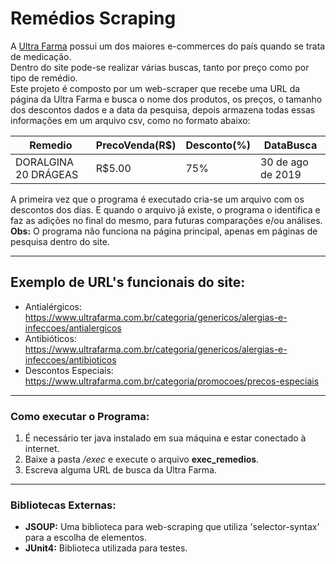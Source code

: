 # Remédios Scraping
A [Ultra Farma](https://www.ultrafarma.com.br/) possui um dos maiores e-commerces do país quando se trata de medicação.
<br>Dentro do site pode-se realizar várias buscas, tanto por preço como por tipo de remédio.
<br>Este projeto é composto por um web-scraper que recebe uma URL da página da Ultra Farma e busca o nome dos produtos, os preços, o tamanho dos descontos dados e a data da pesquisa, depois armazena todas essas informações em um arquivo csv, como no formato abaixo:

|Remedio|PrecoVenda(R$)|Desconto(%)|DataBusca|
|--------|--------------|--------------|------------|
|DORALGINA 20 DRÁGEAS|R$5.00|75%|30 de ago de 2019|

A primeira vez que o programa é executado cria-se um arquivo com os descontos dos dias. E quando o arquivo já existe, o programa o identifica e faz as adições no final do mesmo, para futuras comparações e/ou análises.
<br>
**Obs:** O programa não funciona na página principal, apenas em páginas de pesquisa dentro do site.

---
## Exemplo de URL's funcionais do site:
* Antialérgicos: https://www.ultrafarma.com.br/categoria/genericos/alergias-e-infeccoes/antialergicos
* Antibióticos: https://www.ultrafarma.com.br/categoria/genericos/alergias-e-infeccoes/antibioticos
* Descontos Especiais: https://www.ultrafarma.com.br/categoria/promocoes/precos-especiais

---
### Como executar o Programa:
1. É necessário ter java instalado em sua máquina e estar conectado à internet.
2. Baixe a pasta _/exec_ e execute o arquivo **exec_remedios**.
3. Escreva alguma URL de busca da Ultra Farma.

---
### Bibliotecas Externas:
* **JSOUP:** Uma biblioteca para web-scraping que utiliza 'selector-syntax' para a escolha de elementos.
* **JUnit4:** Biblioteca utilizada para testes.
